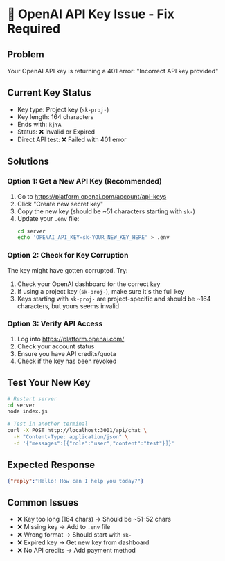 # 🔑 OpenAI API Key Issue - Fix Required

## Problem
Your OpenAI API key is returning a 401 error: "Incorrect API key provided"

## Current Key Status
- Key type: Project key (`sk-proj-`)
- Key length: 164 characters
- Ends with: `kjYA`
- Status: ❌ Invalid or Expired
- Direct API test: ❌ Failed with 401 error

## Solutions

### Option 1: Get a New API Key (Recommended)
1. Go to https://platform.openai.com/account/api-keys
2. Click "Create new secret key"
3. Copy the new key (should be ~51 characters starting with `sk-`)
4. Update your `.env` file:
   ```bash
   cd server
   echo 'OPENAI_API_KEY=sk-YOUR_NEW_KEY_HERE' > .env
   ```

### Option 2: Check for Key Corruption
The key might have gotten corrupted. Try:
1. Check your OpenAI dashboard for the correct key
2. If using a project key (`sk-proj-`), make sure it's the full key
3. Keys starting with `sk-proj-` are project-specific and should be ~164 characters, but yours seems invalid

### Option 3: Verify API Access
1. Log into https://platform.openai.com/
2. Check your account status
3. Ensure you have API credits/quota
4. Check if the key has been revoked

## Test Your New Key
```bash
# Restart server
cd server
node index.js

# Test in another terminal
curl -X POST http://localhost:3001/api/chat \
  -H "Content-Type: application/json" \
  -d '{"messages":[{"role":"user","content":"test"}]}'
```

## Expected Response
```json
{"reply":"Hello! How can I help you today?"}
```

## Common Issues
- ❌ Key too long (164 chars) → Should be ~51-52 chars
- ❌ Missing key → Add to `.env` file
- ❌ Wrong format → Should start with `sk-`
- ❌ Expired key → Get new key from dashboard
- ❌ No API credits → Add payment method


